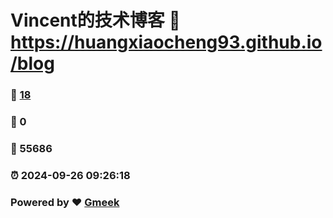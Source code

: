 # Vincent的技术博客 :link: https://huangxiaocheng93.github.io/blog 
### :page_facing_up: [18](https://huangxiaocheng93.github.io/blog/tag.html) 
### :speech_balloon: 0 
### :hibiscus: 55686 
### :alarm_clock: 2024-09-26 09:26:18 
### Powered by :heart: [Gmeek](https://github.com/Meekdai/Gmeek)
